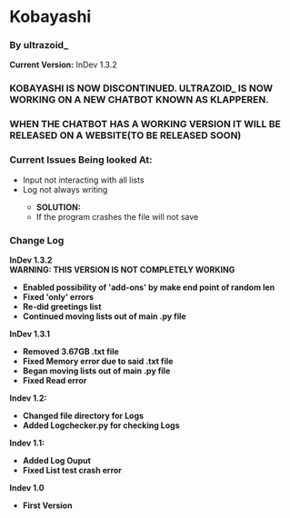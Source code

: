 <h1>Kobayashi</h1>
<h3>By ultrazoid_</h3>
<b>Current Version:</b> InDev 1.3.2<br>
<h3>KOBAYASHI IS NOW DISCONTINUED. ULTRAZOID_ IS NOW WORKING ON A NEW CHATBOT KNOWN AS KLAPPEREN.</h3>
<h3>WHEN THE CHATBOT HAS A WORKING VERSION IT WILL BE RELEASED ON A WEBSITE(TO BE RELEASED SOON)</h3>
<h3>Current Issues Being looked At:</h3>
<ul>
<li>Input not interacting with all lists</li>
<li>Log not always writing</li>
<ul>
<li><b>SOLUTION:</b></li>
<li>If the program crashes the file will not save</li>
</ul>
</ul>
</ul>
<h3>Change Log</h3>
<b>InDev 1.3.2</b>
<br><b>WARNING: THIS VERSION IS NOT COMPLETELY WORKING
<ul>
<li>Enabled possibility of 'add-ons' by make end point of random len</li>
<li>Fixed 'only' errors</li>
<li>Re-did greetings list</li>
<li>Continued moving lists out of main .py file</li>
</ul>
<b>InDev 1.3.1</b><br>
<ul>
<li>Removed 3.67GB .txt file</li>
<li>Fixed Memory error due to said .txt file</li>
<li>Began moving lists out of main .py file</li>
<li>Fixed Read error</li>
</ul>
<b>Indev 1.2:</b><br>
<ul>
<li>Changed file directory for Logs</li>
<li>Added Logchecker.py for checking Logs</li>
</ul>
<b>Indev 1.1:</b><br>
<ul>
<li>Added Log Ouput</li>
<li>Fixed List test crash error</li>
</ul>
<b>Indev 1.0</b><br>
<ul>
<li>First Version</li>
</ul>
